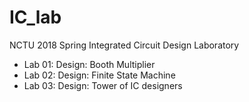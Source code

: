 # IC_lab
NCTU 2018 Spring Integrated Circuit Design Laboratory

* Lab 01: Design: Booth Multiplier
* Lab 02: Design: Finite State Machine
* Lab 03: Design: Tower of IC designers